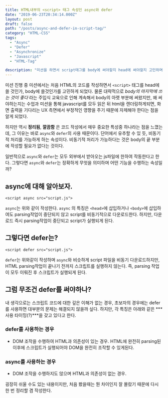 ```yaml
---
title: HTML내부의 <script> 태그 속성인 async와 defer
date: "2019-06-23T20:34:14.000Z"
layout: post
draft: false
path: "/posts/async-and-defer-in-script-tag/"
category: "HTML-CSS"
tags:
  - "Async"
  - "Defer"
  - "Asynchronize"
  - "Javascript"
  - "HTML-Tag"

description: "미션을 하면서 script태그를 body에 써야할지 head에 써야할지 고민하며 review받은 HTML script tag 속성인 async와 defer에 대해 정리해보고자 한다."
---
```


미션 진행 중 미션에서는 처음 HTML의 코드를 작성하면서 `<script>` 태그를 head에 쓸 것인가, body에 쓸것인가를 고민하게 되었다. 물론 대략적으로 *body의 마지막에 쓰는 것이 좋다* 라는 주입식 교육으로 인해 계속해서 body의 아랫 부분에 써왔지만, 왜 써야하는지는 수업과 미션을 통해 javascript를 모두 읽은 뒤 html을 렌더링하게되면, 화면 출력을 기다리는 UX 측면에서 부정적인 영향을 주기 때문에 자제해야 한다는 점을 알게 되었다.

하지만 역시 **정리됨**, **깔끔함** 은 코드 작성에서 매우 중요한 특성중 하나라는 점을 느꼈는데, 그 이유는 바로 `async`와 `defer`의 사용 때문이다. 단어에서 유추할 수 있 듯, 비동기적 처리를 가능하게 하는 속성이다. 비동기적 처리가 가능하다는 것은 body의 끝 부분에 작성할 필요가 없다는 것이다.
 
일반적으로 `async`와 `defer`는 모두 외부에서 받아오는 js파일에 한하여 작동한다고 한다.
그렇다면 `async`와 `defer`는 정확하게 무엇을 의미하며 어떤 기능을 수행하는 속성일까?

## async에 대해 알아보자.

```
<script async src="script.js">
```

`async`는 위와 같이 작성한다. `async` 의 특징은 `<head>`에 삽입하거나 `<body>`에 삽입하여도 parsing작업이 중단되지 않고 script를 비동기적으로 다운로드한다. 하지만, 다운로드 즉시 parsing작업이 중단되고 script가 실행되게 된다.

## 그렇다면 defer는?

```
<script defer src="script.js">
```

`defer`는 위와같이 작성하며 `async`와 비슷하게 script 파일을 비동기 다운로드하지만, HTML parsing작업이 끝나기 전까지 스크립트를 실행하지 않는다. 즉, parsing 작업이 모두 이뤄진 후 스크립트가 실행되게 된다.

## 그럼 무조건 defer를 써야하나?

내 생각으로는 스크립트 코드에 대한 깊은 이해가 없는 경우, 초보자의 경우에는 defer를 사용하면 대부분의 문제는 해결되지 않을까 싶다. 하지만, 각 특징은 아래와 같은 ***사용 타이밍(?)***을 갖고 있다고 한다.

### defer를 사용하는 경우

- DOM 조작을 수행하여 HTML과 의존성이 있는 경우. HTML에 완전히 parsing된 이후에 스크립트가 실행되어야 DOM을 완전히 조작할 수 있게된다.

### async를 사용하는 경우

- DOM 조작을 수행하지도 않으며 HTML과 의존성이 없는 경우.

굉장히 쉬울 수도 있는 내용이지만, 처음 봤을때는 뭔 차이인지 잘 몰랐기 때문에 다시 한 번 정리할 겸 작성한다.